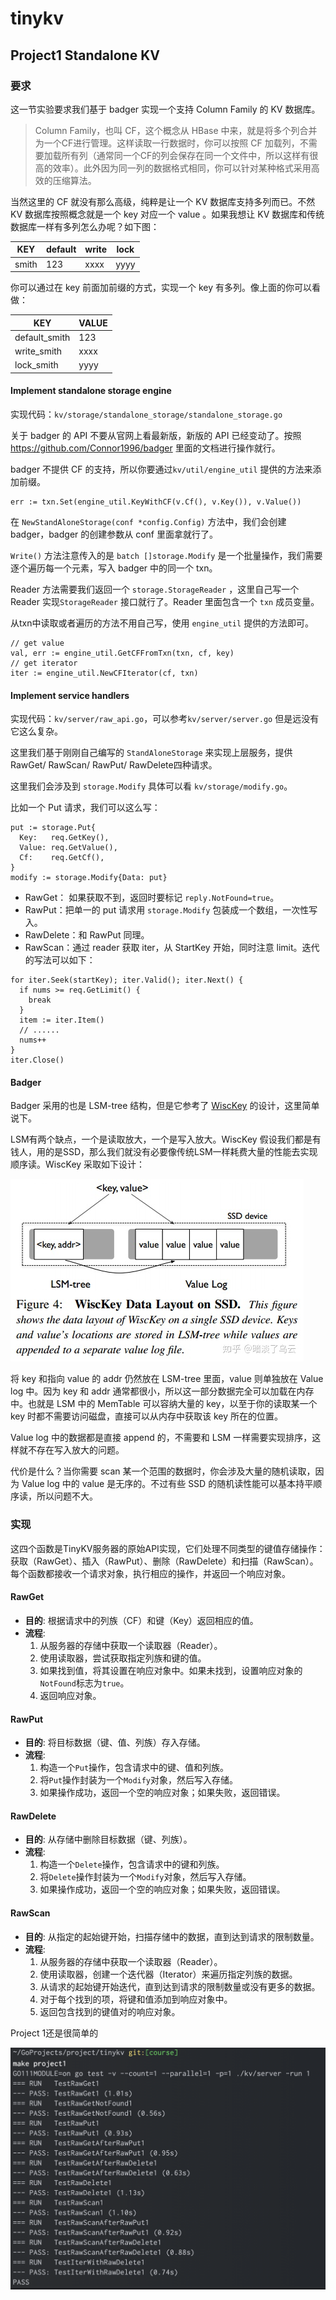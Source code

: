 # tinykv

## Project1 Standalone KV

### 要求

这一节实验要求我们基于 badger 实现一个支持 Column Family 的 KV 数据库。

> Column Family，也叫 CF，这个概念从 HBase 中来，就是将多个列合并为一个CF进行管理。这样读取一行数据时，你可以按照 CF 加载列，不需要加载所有列（通常同一个CF的列会保存在同一个文件中，所以这样有很高的效率）。此外因为同一列的数据格式相同，你可以针对某种格式采用高效的压缩算法。

当然这里的 CF 就没有那么高级，纯粹是让一个 KV 数据库支持多列而已。不然 KV 数据库按照概念就是一个 key 对应一个 value 。如果我想让 KV 数据库和传统数据库一样有多列怎么办呢？如下图：

| KEY   | default | write | lock |
| ----- | ------- | ----- | ---- |
| smith | 123     | xxxx  | yyyy |

你可以通过在 key 前面加前缀的方式，实现一个 key 有多列。像上面的你可以看做：

| KEY           | VALUE |
| ------------- | ----- |
| default_smith | 123   |
| write_smith   | xxxx  |
| lock_smith    | yyyy  |

#### Implement standalone storage engine



实现代码：`kv/storage/standalone_storage/standalone_storage.go`

关于 badger 的 API 不要从官网上看最新版，新版的 API 已经变动了。按照 https://github.com/Connor1996/badger 里面的文档进行操作就行。

badger 不提供 CF 的支持，所以你要通过`kv/util/engine_util` 提供的方法来添加前缀。

```
err := txn.Set(engine_util.KeyWithCF(v.Cf(), v.Key()), v.Value())
```



在 `NewStandAloneStorage(conf *config.Config)` 方法中，我们会创建 badger，badger 的创建参数从 conf 里面拿就行了。

`Write()` 方法注意传入的是 `batch []storage.Modify` 是一个批量操作，我们需要逐个遍历每一个元素，写入 badger 中的同一个 txn。

Reader 方法需要我们返回一个 `storage.StorageReader` ，这里自己写一个 Reader 实现`StorageReader` 接口就行了。Reader 里面包含一个 `txn` 成员变量。

从txn中读取或者遍历的方法不用自己写，使用 `engine_util` 提供的方法即可。

```
// get value
val, err := engine_util.GetCFFromTxn(txn, cf, key)
// get iterator
iter := engine_util.NewCFIterator(cf, txn)
```



#### Implement service handlers



实现代码：`kv/server/raw_api.go`，可以参考`kv/server/server.go` 但是远没有它这么复杂。

这里我们基于刚刚自己编写的 `StandAloneStorage` 来实现上层服务，提供 RawGet/ RawScan/ RawPut/ RawDelete四种请求。

这里我们会涉及到 `storage.Modify` 具体可以看 `kv/storage/modify.go`。

比如一个 Put 请求，我们可以这么写：

```
put := storage.Put{
  Key:   req.GetKey(),
  Value: req.GetValue(),
  Cf:    req.GetCf(),
}
modify := storage.Modify{Data: put}
```



- RawGet： 如果获取不到，返回时要标记 `reply.NotFound=true`。
- RawPut：把单一的 put 请求用 `storage.Modify` 包装成一个数组，一次性写入。
- RawDelete：和 RawPut 同理。
- RawScan：通过 reader 获取 iter，从 StartKey 开始，同时注意 limit。迭代的写法可以如下：

```
for iter.Seek(startKey); iter.Valid(); iter.Next() {
  if nums >= req.GetLimit() {
    break
  }
  item := iter.Item()
  // ......
  nums++
}
iter.Close()
```



#### Badger



Badger 采用的也是 LSM-tree 结构，但是它参考了 [WiscKey](https://www.usenix.org/system/files/conference/fast16/fast16-papers-lu.pdf) 的设计，这里简单说下。

LSM有两个缺点，一个是读取放大，一个是写入放大。WiscKey 假设我们都是有钱人，用的是SSD，那么我们就没有必要像传统LSM一样耗费大量的性能去实现顺序读。WiscKey 采取如下设计：

[![img](https://github.com/Smith-Cruise/TinyKV-White-Paper/raw/main/image/1-image.png)](https://github.com/Smith-Cruise/TinyKV-White-Paper/blob/main/image/1-image.png)

将 key 和指向 value 的 addr 仍然放在 LSM-tree 里面，value 则单独放在 Value log 中。因为 key 和 addr 通常都很小，所以这一部分数据完全可以加载在内存中。也就是 LSM 中的 MemTable 可以容纳大量的 key，以至于你的读取某一个 key 时都不需要访问磁盘，直接可以从内存中获取该 key 所在的位置。

Value log 中的数据都是直接 append 的，不需要和 LSM 一样需要实现排序，这样就不存在写入放大的问题。

代价是什么？当你需要 scan 某一个范围的数据时，你会涉及大量的随机读取，因为 Value log 中的 value 是无序的。不过有些 SSD 的随机读性能可以基本持平顺序读，所以问题不大。

### 实现

这四个函数是TinyKV服务器的原始API实现，它们处理不同类型的键值存储操作：获取（RawGet）、插入（RawPut）、删除（RawDelete）和扫描（RawScan）。每个函数都接收一个请求对象，执行相应的操作，并返回一个响应对象。

#### RawGet

- **目的**: 根据请求中的列族（CF）和键（Key）返回相应的值。
- **流程**:
  1. 从服务器的存储中获取一个读取器（Reader）。
  2. 使用读取器，尝试获取指定列族和键的值。
  3. 如果找到值，将其设置在响应对象中。如果未找到，设置响应对象的`NotFound`标志为`true`。
  4. 返回响应对象。

#### RawPut

- **目的**: 将目标数据（键、值、列族）存入存储。
- **流程**:
  1. 构造一个`Put`操作，包含请求中的键、值和列族。
  2. 将`Put`操作封装为一个`Modify`对象，然后写入存储。
  3. 如果操作成功，返回一个空的响应对象；如果失败，返回错误。

#### RawDelete

- **目的**: 从存储中删除目标数据（键、列族）。
- **流程**:
  1. 构造一个`Delete`操作，包含请求中的键和列族。
  2. 将`Delete`操作封装为一个`Modify`对象，然后写入存储。
  3. 如果操作成功，返回一个空的响应对象；如果失败，返回错误。

#### RawScan

- **目的**: 从指定的起始键开始，扫描存储中的数据，直到达到请求的限制数量。
- **流程**:
  1. 从服务器的存储中获取一个读取器（Reader）。
  2. 使用读取器，创建一个迭代器（Iterator）来遍历指定列族的数据。
  3. 从请求的起始键开始迭代，直到达到请求的限制数量或没有更多的数据。
  4. 对于每个找到的项，将键和值添加到响应对象中。
  5. 返回包含找到的键值对的响应对象。

Project 1还是很简单的

![image-20240714221253193](https://raw.githubusercontent.com/liuxianloveqiqi/Xian-imagehost/main/image/202407142212260.png)